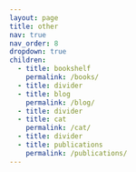 ```yaml
---
layout: page
title: other
nav: true
nav_order: 8
dropdown: true
children:
  - title: bookshelf
    permalink: /books/
  - title: divider
  - title: blog
    permalink: /blog/
  - title: divider
  - title: cat
    permalink: /cat/
  - title: divider
  - title: publications
    permalink: /publications/  
---
```

